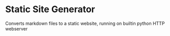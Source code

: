 # Static Site Generator

Converts markdown files to a static website, running on builtin python HTTP webserver